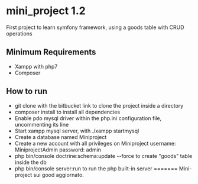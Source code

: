 mini_project 1.2
============
First project to learn symfony framework, using a goods table with CRUD operations

Minimum Requirements
--------------------

* Xampp with php7
* Composer

How to run
--------------
* git clone with the bitbucket link to clone the project inside a directory
* composer install to install all dependencies
* Enable pdo mysql driver within the php.ini configuration file, uncommenting its line
* Start xampp mysql server, with ./xampp startmysql
* Create a database named Miniproject
* Create a new account with all privileges on Miniproject
	username: MiniprojectAdmin
	password: admin
* php bin/console doctrine:schema:update --force to create "goods" table inside the db
* php bin/console server:run to run the php built-in server
=======
Mini-project sui good aggiornato.

